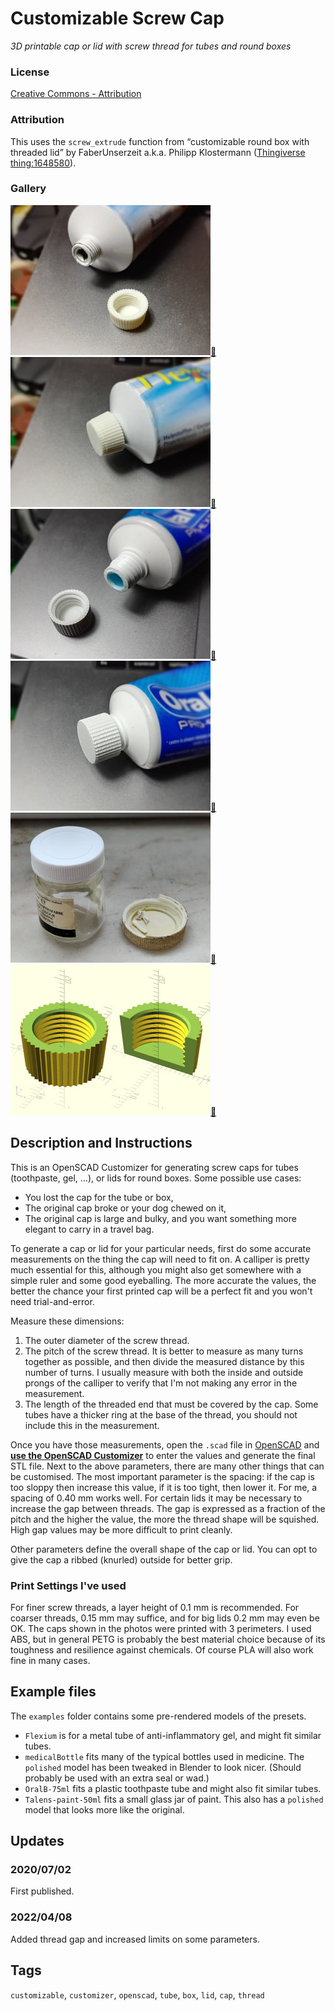 # Customizable Screw Cap
*3D printable cap or lid with screw thread for tubes and round boxes*

### License
[Creative Commons - Attribution](https://creativecommons.org/licenses/by/4.0/)

### Attribution
This uses the `screw_extrude` function from “customizable round box with threaded lid” by FaberUnserzeit a.k.a. Philipp Klostermann ([Thingiverse thing:1648580](https://www.thingiverse.com/thing:1648580)).

### Gallery

![Photo 1](thumbs/cap1-off.jpg)[🔎](images/cap1-off.jpg) ![Photo 2](thumbs/cap1-on.jpg)[🔎](images/cap1-on.jpg) ![Photo 3](thumbs/cap2-off.jpg)[🔎](images/cap2-off.jpg) ![Photo 4](thumbs/cap2-on.jpg)[🔎](images/cap2-on.jpg) ![Photo 5](thumbs/cap3.jpg)[🔎](images/cap3.jpg) ![OpenSCAD Preview](thumbs/model.jpg)[🔎](images/model.jpg)


## Description and Instructions

This is an OpenSCAD Customizer for generating screw caps for tubes (toothpaste, gel, …), or lids for round boxes. Some possible use cases:
* You lost the cap for the tube or box,
* The original cap broke or your dog chewed on it,
* The original cap is large and bulky, and you want something more elegant to carry in a travel bag.

To generate a cap or lid for your particular needs, first do some accurate measurements on the thing the cap will need to fit on. A calliper is pretty much essential for this, although you might also get somewhere with a simple ruler and some good eyeballing. The more accurate the values, the better the chance your first printed cap will be a perfect fit and you won't need trial-and-error.

Measure these dimensions:
1. The outer diameter of the screw thread.
2. The pitch of the screw thread. It is better to measure as many turns together as possible, and then divide the measured distance by this number of turns. I usually measure with both the inside and outside prongs of the calliper to verify that I'm not making any error in the measurement.
3. The length of the threaded end that must be covered by the cap. Some tubes have a thicker ring at the base of the thread, you should not include this in the measurement.

Once you have those measurements, open the `.scad` file in [OpenSCAD](https://www.openscad.org/) and **[use the OpenSCAD Customizer](https://www.dr-lex.be/3d-printing/customizer.html)** to enter the values and generate the final STL file. Next to the above parameters, there are many other things that can be customised. The most important parameter is the spacing: if the cap is too sloppy then increase this value, if it is too tight, then lower it. For me, a spacing of 0.40 mm works well.
For certain lids it may be necessary to increase the gap between threads. The gap is expressed as a fraction of the pitch and the higher the value, the more the thread shape will be squished. High gap values may be more difficult to print cleanly.

Other parameters define the overall shape of the cap or lid. You can opt to give the cap a ribbed (knurled) outside for better grip.


### Print Settings I've used

For finer screw threads, a layer height of 0.1 mm is recommended. For coarser threads, 0.15 mm may suffice, and for big lids 0.2 mm may even be OK. The caps shown in the photos were printed with 3 perimeters. I used ABS, but in general PETG is probably the best material choice because of its toughness and resilience against chemicals. Of course PLA will also work fine in many cases.


## Example files

The `examples` folder contains some pre-rendered models of the presets.

- `Flexium` is for a metal tube of anti-inflammatory gel, and might fit similar tubes.
- `medicalBottle` fits many of the typical bottles used in medicine. The `polished` model has been tweaked in Blender to look nicer. (Should probably be used with an extra seal or wad.)
- `OralB-75ml` fits a plastic toothpaste tube and might also fit similar tubes.
- `Talens-paint-50ml` fits a small glass jar of paint. This also has a `polished` model that looks more like the original.


## Updates

### 2020/07/02
First published.

### 2022/04/08
Added thread gap and increased limits on some parameters.


## Tags
`customizable`, `customizer`, `openscad`, `tube`, `box`, `lid`, `cap`, `thread`
